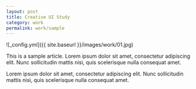 ```yaml
---
layout: post
title: Creative UI Study
category: work
permalink: work/sample
---
```


![_config.yml]({{ site.baseurl }}/images/work/01.jpg)

This is a sample article. Lorem ipsum dolor sit amet, consectetur adipiscing elit. Nunc sollicitudin mattis nisi, quis scelerisque nulla consequat amet.

Lorem ipsum dolor sit amet, consectetur adipiscing elit. Nunc sollicitudin mattis nisi, quis scelerisque nulla consequat amet.
